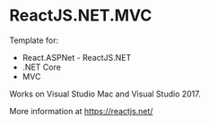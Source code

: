 # ReactJS.NET.MVC
Template for:

* React.ASPNet - ReactJS.NET
* .NET Core
* MVC

Works on Visual Studio Mac and Visual Studio 2017.

More information at <https://reactjs.net/>
